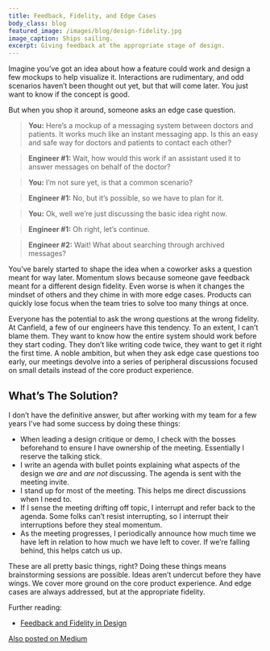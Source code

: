 ```yaml
---
title: Feedback, Fidelity, and Edge Cases
body_class: blog
featured_image: /images/blog/design-fidelity.jpg
image_caption: Ships sailing.
excerpt: Giving feedback at the appropriate stage of design.
---
```


Imagine you’ve got an idea about how a feature could work and design a few mockups to help visualize it. Interactions are rudimentary, and odd scenarios haven’t been thought out yet, but that will come later. You just want to know if the concept is good.

But when you shop it around, someone asks an edge case question.

> **You:** Here’s a mockup of a messaging system between doctors and patients. It works much like an instant messaging app. Is this an easy and safe way for doctors and patients to contact each other?

> **Engineer #1:** Wait, how would this work if an assistant used it to answer messages on behalf of the doctor?

> **You:** I’m not sure yet, is that a common scenario?

> **Engineer #1:** No, but it’s possible, so we have to plan for it.

> **You:** Ok, well we’re just discussing the basic idea right now.

> **Engineer #1:** Oh right, let’s continue.

> **Engineer #2:** Wait! What about searching through archived messages?

You’ve barely started to shape the idea when a coworker asks a question meant for way later. Momentum slows because someone gave feedback meant for a different design fidelity. Even worse is when it changes the mindset of others and they chime in with more edge cases. Products can quickly lose focus when the team tries to solve too many things at once.

Everyone has the potential to ask the wrong questions at the wrong fidelity. At Canfield, a few of our engineers have this tendency. To an extent, I can’t blame them. They want to know how the entire system should work before they start coding. They don’t like writing code twice, they want to get it right the first time. A noble ambition, but when they ask edge case questions too early, our meetings devolve into a series of peripheral discussions focused on small details instead of the core product experience.

## What’s The Solution?
I don’t have the definitive answer, but after working with my team for a few years I’ve had some success by doing these things:

* When leading a design critique or demo, I check with the bosses beforehand to ensure I have ownership of the meeting. Essentially I reserve the talking stick.
* I write an agenda with bullet points explaining what aspects of the design we *are* and *are not* discussing. The agenda is sent with the meeting invite.
* I stand up for most of the meeting. This helps me direct discussions when I need to.
* If I sense the meeting drifting off topic, I interrupt and refer back to the agenda. Some folks can’t resist interrupting, so I interrupt their interruptions before they steal momentum.
* As the meeting progresses, I periodically announce how much time we have left in relation to how much we have left to cover. If we’re falling behind, this helps catch us up.

These are all pretty basic things, right? Doing these things means brainstorming sessions are possible. Ideas aren’t undercut before they have wings. We cover more ground on the core product experience. And edge cases are always addressed, but at the appropriate fidelity.

Further reading:

* [Feedback and Fidelity in Design](http://tuhin.co/feedback-fidelity-in-design.html)

<a href="https://medium.com/product-design/466c8543202f" class="medium">Also posted on Medium</a>
